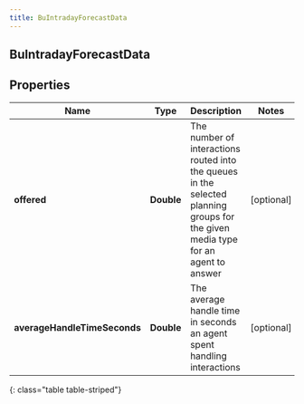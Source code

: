 ```yaml
---
title: BuIntradayForecastData
---
```

## BuIntradayForecastData


## Properties

| Name | Type | Description | Notes |
| ------------ | ------------- | ------------- | ------------- |
| **offered** | <!----><!---->**Double**<!----> | The number of interactions routed into the queues in the selected planning groups for the given media type for an agent to answer |  [optional] |
| **averageHandleTimeSeconds** | <!----><!---->**Double**<!----> | The average handle time in seconds an agent spent handling interactions |  [optional] |
{: class="table table-striped"}



